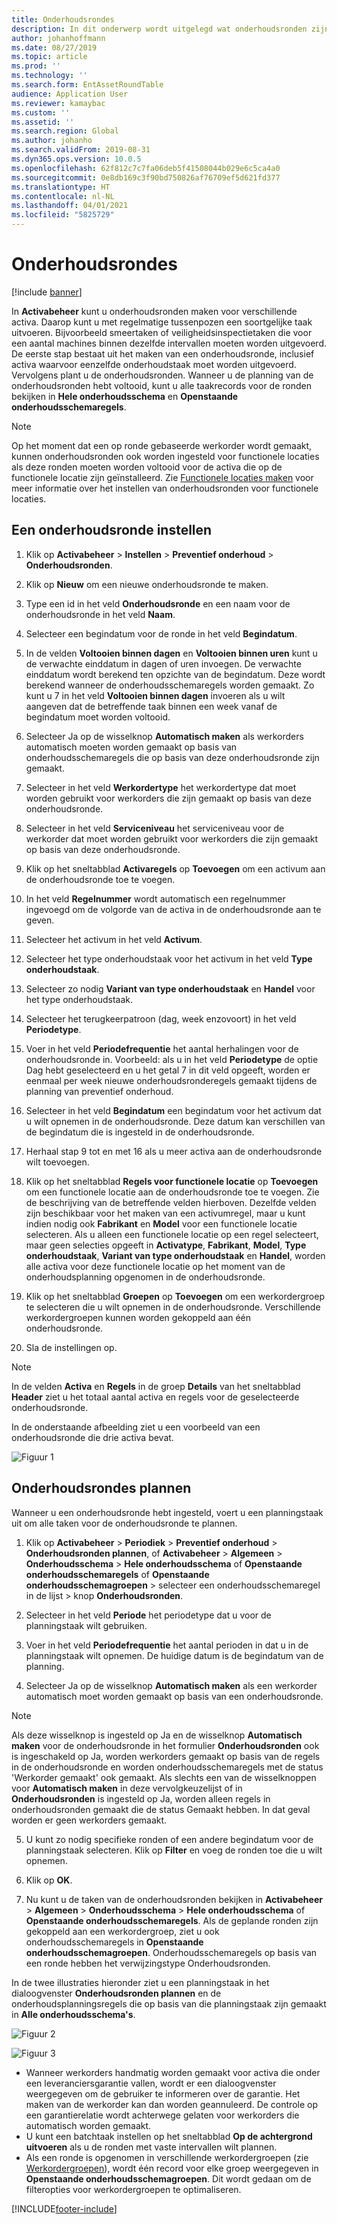 ```yaml
---
title: Onderhoudsrondes
description: In dit onderwerp wordt uitgelegd wat onderhoudsronden zijn in Activabeheer.
author: johanhoffmann
ms.date: 08/27/2019
ms.topic: article
ms.prod: ''
ms.technology: ''
ms.search.form: EntAssetRoundTable
audience: Application User
ms.reviewer: kamaybac
ms.custom: ''
ms.assetid: ''
ms.search.region: Global
ms.author: johanho
ms.search.validFrom: 2019-08-31
ms.dyn365.ops.version: 10.0.5
ms.openlocfilehash: 62f812c7c7fa06deb5f41508044b029e6c5ca4a0
ms.sourcegitcommit: 0e8db169c3f90bd750826af76709ef5d621fd377
ms.translationtype: HT
ms.contentlocale: nl-NL
ms.lasthandoff: 04/01/2021
ms.locfileid: "5825729"
---
```

# <a name="maintenance-rounds"></a>Onderhoudsrondes

[!include [banner](../../includes/banner.md)]

 

In **Activabeheer** kunt u onderhoudsronden maken voor verschillende activa. Daarop kunt u met regelmatige tussenpozen een soortgelijke taak uitvoeren. Bijvoorbeeld smeertaken of veiligheidsinspectietaken die voor een aantal machines binnen dezelfde intervallen moeten worden uitgevoerd. De eerste stap bestaat uit het maken van een onderhoudsronde, inclusief activa waarvoor eenzelfde onderhoudstaak moet worden uitgevoerd. Vervolgens plant u de onderhoudsronden. Wanneer u de planning van de onderhoudsronden hebt voltooid, kunt u alle taakrecords voor de ronden bekijken in **Hele onderhoudsschema** en **Openstaande onderhoudsschemaregels**.

>[!NOTE]
>Op het moment dat een op ronde gebaseerde werkorder wordt gemaakt, kunnen onderhoudsronden ook worden ingesteld voor functionele locaties als deze ronden moeten worden voltooid voor de activa die op de functionele locatie zijn geïnstalleerd. Zie [Functionele locaties maken](../functional-locations/create-functional-locations.md) voor meer informatie over het instellen van onderhoudsronden voor functionele locaties.

## <a name="set-up-a-maintenance-round"></a>Een onderhoudsronde instellen

1. Klik op **Activabeheer** > **Instellen** > **Preventief onderhoud** > **Onderhoudsronden**.

2. Klik op **Nieuw** om een nieuwe onderhoudsronde te maken.

3. Type een id in het veld **Onderhoudsronde** en een naam voor de onderhoudsronde in het veld **Naam**.

4. Selecteer een begindatum voor de ronde in het veld **Begindatum**.

5. In de velden **Voltooien binnen dagen** en **Voltooien binnen uren** kunt u de verwachte einddatum in dagen of uren invoegen. De verwachte einddatum wordt berekend ten opzichte van de begindatum. Deze wordt berekend wanneer de onderhoudsschemaregels worden gemaakt. Zo kunt u 7 in het veld **Voltooien binnen dagen** invoeren als u wilt aangeven dat de betreffende taak binnen een week vanaf de begindatum moet worden voltooid.

6. Selecteer Ja op de wisselknop **Automatisch maken** als werkorders automatisch moeten worden gemaakt op basis van onderhoudsschemaregels die op basis van deze onderhoudsronde zijn gemaakt.

7. Selecteer in het veld **Werkordertype** het werkordertype dat moet worden gebruikt voor werkorders die zijn gemaakt op basis van deze onderhoudsronde.

8. Selecteer in het veld **Serviceniveau** het serviceniveau voor de werkorder dat moet worden gebruikt voor werkorders die zijn gemaakt op basis van deze onderhoudsronde.

9. Klik op het sneltabblad **Activaregels** op **Toevoegen** om een activum aan de onderhoudsronde toe te voegen.

10. In het veld **Regelnummer** wordt automatisch een regelnummer ingevoegd om de volgorde van de activa in de onderhoudsronde aan te geven.

11. Selecteer het activum in het veld **Activum**.

12. Selecteer het type onderhoudstaak voor het activum in het veld **Type onderhoudstaak**.

13. Selecteer zo nodig **Variant van type onderhoudstaak** en **Handel** voor het type onderhoudstaak.

14. Selecteer het terugkeerpatroon (dag, week enzovoort) in het veld **Periodetype**.

15. Voer in het veld **Periodefrequentie** het aantal herhalingen voor de onderhoudsronde in. Voorbeeld: als u in het veld **Periodetype** de optie Dag hebt geselecteerd en u het getal 7 in dit veld opgeeft, worden er eenmaal per week nieuwe onderhoudsronderegels gemaakt tijdens de planning van preventief onderhoud.

16. Selecteer in het veld **Begindatum** een begindatum voor het activum dat u wilt opnemen in de onderhoudsronde. Deze datum kan verschillen van de begindatum die is ingesteld in de onderhoudsronde.

17. Herhaal stap 9 tot en met 16 als u meer activa aan de onderhoudsronde wilt toevoegen.

18. Klik op het sneltabblad **Regels voor functionele locatie** op **Toevoegen** om een functionele locatie aan de onderhoudsronde toe te voegen. Zie de beschrijving van de betreffende velden hierboven. Dezelfde velden zijn beschikbaar voor het maken van een activumregel, maar u kunt indien nodig ook **Fabrikant** en **Model** voor een functionele locatie selecteren. Als u alleen een functionele locatie op een regel selecteert, maar geen selecties opgeeft in **Activatype**, **Fabrikant**, **Model**, **Type onderhoudstaak**, **Variant van type onderhoudstaak** en **Handel**, worden alle activa voor deze functionele locatie op het moment van de onderhoudsplanning opgenomen in de onderhoudsronde.

19. Klik op het sneltabblad **Groepen** op **Toevoegen** om een werkordergroep te selecteren die u wilt opnemen in de onderhoudsronde. Verschillende werkordergroepen kunnen worden gekoppeld aan één onderhoudsronde.

20. Sla de instellingen op.

>[!NOTE]
>In de velden **Activa** en **Regels** in de groep **Details** van het sneltabblad **Header** ziet u het totaal aantal activa en regels voor de geselecteerde onderhoudsronde.

In de onderstaande afbeelding ziet u een voorbeeld van een onderhoudsronde die drie activa bevat.

![Figuur 1](media/13-preventive-maintenance.png)


## <a name="schedule-maintenance-rounds"></a>Onderhoudsrondes plannen

Wanneer u een onderhoudsronde hebt ingesteld, voert u een planningstaak uit om alle taken voor de onderhoudsronde te plannen.

1. Klik op **Activabeheer** > **Periodiek** > **Preventief onderhoud** > **Onderhoudsronden plannen**, of **Activabeheer** > **Algemeen** > **Onderhoudsschema** > **Hele onderhoudsschema** of **Openstaande onderhoudsschemaregels** of **Openstaande onderhoudsschemagroepen** > selecteer een onderhoudsschemaregel in de lijst > knop **Onderhoudsronden**.

2. Selecteer in het veld **Periode** het periodetype dat u voor de planningstaak wilt gebruiken.

3. Voer in het veld **Periodefrequentie** het aantal perioden in dat u in de planningstaak wilt opnemen. De huidige datum is de begindatum van de planning.

4. Selecteer Ja op de wisselknop **Automatisch maken** als een werkorder automatisch moet worden gemaakt op basis van een onderhoudsronde.

>[!NOTE]
>Als deze wisselknop is ingesteld op Ja en de wisselknop **Automatisch maken** voor de onderhoudsronde in het formulier **Onderhoudsronden** ook is ingeschakeld op Ja, worden werkorders gemaakt op basis van de regels in de onderhoudsronde en worden onderhoudsschemaregels met de status 'Werkorder gemaakt' ook gemaakt. Als slechts een van de wisselknoppen voor **Automatisch maken** in deze vervolgkeuzelijst of in **Onderhoudsronden** is ingesteld op Ja, worden alleen regels in onderhoudsronden gemaakt die de status Gemaakt hebben. In dat geval worden er geen werkorders gemaakt.

5. U kunt zo nodig specifieke ronden of een andere begindatum voor de planningstaak selecteren. Klik op **Filter** en voeg de ronden toe die u wilt opnemen.

6. Klik op **OK**.

7. Nu kunt u de taken van de onderhoudsronden bekijken in **Activabeheer** > **Algemeen** > **Onderhoudsschema** > **Hele onderhoudsschema** of **Openstaande onderhoudsschemaregels**. Als de geplande ronden zijn gekoppeld aan een werkordergroep, ziet u ook onderhoudsschemaregels in **Openstaande onderhoudsschemagroepen**. Onderhoudsschemaregels op basis van een ronde hebben het verwijzingstype Onderhoudsronden.

In de twee illustraties hieronder ziet u een planningstaak in het dialoogvenster **Onderhoudsronden plannen** en de onderhoudsplanningsregels die op basis van die planningstaak zijn gemaakt in **Alle onderhoudsschema's**.

![Figuur 2](media/14-preventive-maintenance.png)

![Figuur 3](media/15-preventive-maintenance.png)

- Wanneer werkorders handmatig worden gemaakt voor activa die onder een leveranciersgarantie vallen, wordt er een dialoogvenster weergegeven om de gebruiker te informeren over de garantie. Het maken van de werkorder kan dan worden geannuleerd. De controle op een garantierelatie wordt achterwege gelaten voor werkorders die automatisch worden gemaakt.  
- U kunt een batchtaak instellen op het sneltabblad **Op de achtergrond uitvoeren** als u de ronden met vaste intervallen wilt plannen.  
- Als een ronde is opgenomen in verschillende werkordergroepen (zie [Werkordergroepen](../work-orders/work-order-pools.md)), wordt één record voor elke groep weergegeven in **Openstaande onderhoudsschemagroepen**. Dit wordt gedaan om de filteropties voor werkordergroepen te optimaliseren.



[!INCLUDE[footer-include](../../../includes/footer-banner.md)]